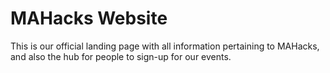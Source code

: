 # MAHacks Website
This is our official landing page with all information pertaining to MAHacks, and also the hub for people to sign-up for our events. 
